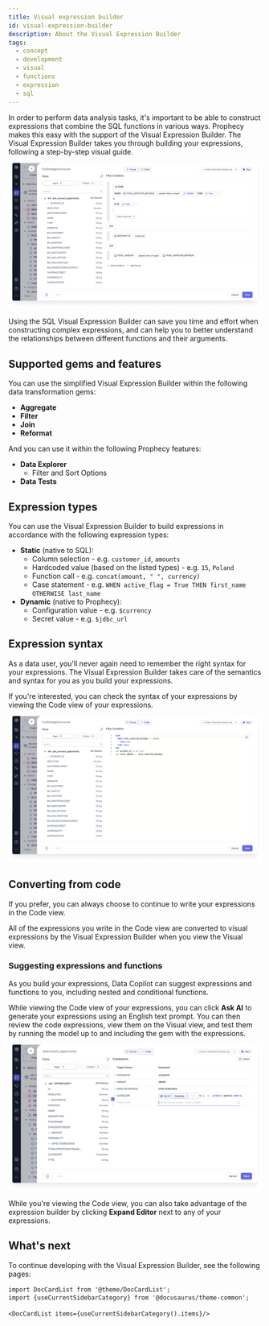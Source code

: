 ```yaml
---
title: Visual expression builder
id: visual-expression-builder
description: About the Visual Expression Builder
tags:
  - concept
  - development
  - visual
  - functions
  - expression
  - sql
---
```


In order to perform data analysis tasks, it's important to be able to construct expressions that combine the SQL functions in various ways. Prophecy makes this easy with the support of the Visual Expression Builder. The Visual Expression Builder takes you through building your expressions, following a step-by-step visual guide.

![Visual Expression Builder](img/visual-expression-builder.png)

Using the SQL Visual Expression Builder can save you time and effort when constructing complex expressions, and can help you to better understand the relationships between different functions and their arguments.

## Supported gems and features

You can use the simplified Visual Expression Builder within the following data transformation gems:

- **Aggregate**
- **Filter**
- **Join**
- **Reformat**

And you can use it within the following Prophecy features:

- **Data Explorer**
  - Filter and Sort Options
- **Data Tests**

## Expression types

You can use the Visual Expression Builder to build expressions in accordance with the following expression types:

- **Static** (native to SQL):
  - Column selection - e.g. `customer_id`, `amounts`
  - Hardcoded value (based on the listed types) - e.g. `15`, `Poland`
  - Function call - e.g. `concat(amount, " ", currency)`
  - Case statement - e.g. `WHEN active_flag = True THEN first_name OTHERWISE last_name`
- **Dynamic** (native to Prophecy):
  - Configuration value - e.g. `$currency`
  - Secret value - e.g. `$jdbc_url`

## Expression syntax

As a data user, you'll never again need to remember the right syntax for your expressions. The Visual Expression Builder takes care of the semantics and syntax for you as you build your expressions.

If you're interested, you can check the syntax of your expressions by viewing the Code view of your expressions.

![Code Expression Builder](img/code-expression-builder.png)

## Converting from code

If you prefer, you can always choose to continue to write your expressions in the Code view.

All of the expressions you write in the Code view are converted to visual expressions by the Visual Expression Builder when you view the Visual view.

### Suggesting expressions and functions

As you build your expressions, Data Copilot can suggest expressions and functions to you, including nested and conditional functions.

While viewing the Code view of your expressions, you can click **Ask AI** to generate your expressions using an English text prompt. You can then review the code expressions, view them on the Visual view, and test them by running the model up to and including the gem with the expressions.

![Ask AI to generate](img/ask-ai-expression.png)

While you're viewing the Code view, you can also take advantage of the expression builder by clicking **Expand Editor** next to any of your expressions.

## What's next

To continue developing with the Visual Expression Builder, see the following pages:

```mdx-code-block
import DocCardList from '@theme/DocCardList';
import {useCurrentSidebarCategory} from '@docusaurus/theme-common';

<DocCardList items={useCurrentSidebarCategory().items}/>
```
